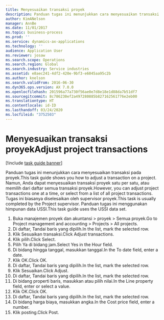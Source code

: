 ```yaml
---
title: Menyesuaikan transaksi proyek
description: Panduan tugas ini menunjukkan cara menyesuaikan transaksi pada proyek.
author: KimANelson
manager: AnnBe
ms.date: 11/01/2017
ms.topic: business-process
ms.prod: ''
ms.service: dynamics-ax-applications
ms.technology: ''
audience: Application User
ms.reviewer: josaw
ms.search.scope: Operations
ms.search.region: Global
ms.search.industry: Service industries
ms.assetid: e8aec241-4df2-420e-9bf3-e6045aa95c2b
ms.author: knelson
ms.search.validFrom: 2016-06-30
ms.dyn365.ops.version: AX 7.0.0
ms.openlocfilehash: 201596a77a730f56ae0e7d8e18e1d88da7b51df7
ms.sourcegitcommit: 8c786230ef2a497280885b827162561776e2eb00
ms.translationtype: HT
ms.contentlocale: id-ID
ms.lasthandoff: 03/24/2020
ms.locfileid: "3752503"
---
```

# <a name="adjust-project-transactions"></a><span data-ttu-id="98dbd-103">Menyesuaikan transaksi proyek</span><span class="sxs-lookup"><span data-stu-id="98dbd-103">Adjust project transactions</span></span>

[!include [task guide banner](../../includes/task-guide-banner.md)]

<span data-ttu-id="98dbd-104">Panduan tugas ini menunjukkan cara menyesuaikan transaksi pada proyek.</span><span class="sxs-lookup"><span data-stu-id="98dbd-104">This task guide shows you how to adjust a transaction on a project.</span></span> <span data-ttu-id="98dbd-105">Namun, Anda dapat menyesuaikan transaksi proyek satu per satu, atau memilih dari daftar semua transaksi proyek.</span><span class="sxs-lookup"><span data-stu-id="98dbd-105">However, you can adjust project transactions one at a time, or select from a list of all project transactions.</span></span> <span data-ttu-id="98dbd-106">Tugas ini biasanya diselesaikan oleh supervisor proyek.</span><span class="sxs-lookup"><span data-stu-id="98dbd-106">This task is usually completed by the Project supervisor.</span></span> <span data-ttu-id="98dbd-107">Panduan tugas ini menggunakan himpunan data USSI.</span><span class="sxs-lookup"><span data-stu-id="98dbd-107">This task guide uses the USSI data set.</span></span>

1. <span data-ttu-id="98dbd-108">Buka manajemen proyek dan akuntansi > proyek > Semua proyek.</span><span class="sxs-lookup"><span data-stu-id="98dbd-108">Go to Project management and accounting > Projects > All projects.</span></span> 
2. <span data-ttu-id="98dbd-109">Di daftar, Tandai baris yang dipilih.</span><span class="sxs-lookup"><span data-stu-id="98dbd-109">In the list, mark the selected row.</span></span> 
3. <span data-ttu-id="98dbd-110">Klik Sesuaikan transaksi.</span><span class="sxs-lookup"><span data-stu-id="98dbd-110">Click Adjust transactions.</span></span> 
4. <span data-ttu-id="98dbd-111">Klik pilih.</span><span class="sxs-lookup"><span data-stu-id="98dbd-111">Click Select.</span></span> 
5. <span data-ttu-id="98dbd-112">Pilih Ya di bidang jam.</span><span class="sxs-lookup"><span data-stu-id="98dbd-112">Select Yes in the Hour field.</span></span> 
6. <span data-ttu-id="98dbd-113">Di bidang hingga tanggal, masukkan tanggal.</span><span class="sxs-lookup"><span data-stu-id="98dbd-113">In the To date field, enter a date.</span></span> 
7. <span data-ttu-id="98dbd-114">Klik OK.</span><span class="sxs-lookup"><span data-stu-id="98dbd-114">Click OK.</span></span> 
8. <span data-ttu-id="98dbd-115">Di daftar, Tandai baris yang dipilih.</span><span class="sxs-lookup"><span data-stu-id="98dbd-115">In the list, mark the selected row.</span></span> 
9. <span data-ttu-id="98dbd-116">Klik Sesuaikan.</span><span class="sxs-lookup"><span data-stu-id="98dbd-116">Click Adjust.</span></span> 
10. <span data-ttu-id="98dbd-117">Di daftar, Tandai baris yang dipilih.</span><span class="sxs-lookup"><span data-stu-id="98dbd-117">In the list, mark the selected row.</span></span> 
11. <span data-ttu-id="98dbd-118">Di bidang properti baris, masukkan atau pilih nilai.</span><span class="sxs-lookup"><span data-stu-id="98dbd-118">In the Line property field, enter or select a value.</span></span> 
12. <span data-ttu-id="98dbd-119">Klik OK.</span><span class="sxs-lookup"><span data-stu-id="98dbd-119">Click OK.</span></span> 
13. <span data-ttu-id="98dbd-120">Di daftar, Tandai baris yang dipilih.</span><span class="sxs-lookup"><span data-stu-id="98dbd-120">In the list, mark the selected row.</span></span> 
14. <span data-ttu-id="98dbd-121">Di bidang harga biaya, masukkan angka.</span><span class="sxs-lookup"><span data-stu-id="98dbd-121">In the Cost price field, enter a number.</span></span> 
15. <span data-ttu-id="98dbd-122">Klik posting.</span><span class="sxs-lookup"><span data-stu-id="98dbd-122">Click Post.</span></span> 
